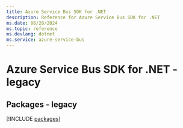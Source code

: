 ```yaml
---
title: Azure Service Bus SDK for .NET
description: Reference for Azure Service Bus SDK for .NET
ms.date: 08/28/2024
ms.topic: reference
ms.devlang: dotnet
ms.service: azure-service-bus
---
```

# Azure Service Bus SDK for .NET - legacy
## Packages - legacy
[!INCLUDE [packages](service-bus-index.md)]